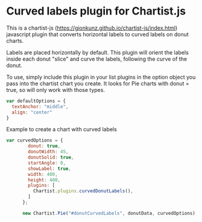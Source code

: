 # Curved labels plugin for Chartist.js

This is a chartist-js (https://gionkunz.github.io/chartist-js/index.html) javascript plugin that converts horizontal labels to curved labels on donut charts.

Labels are placed horizontally by default.  This plugin will orient the labels inside each donut "slice" and curve the labels, following the curve of the donut.

To use, simply include this plugin in your list plugins in the option object you pass into the chartist chart you create.  It looks for Pie charts with donut = true, so will only work with those types.

```javascript
var defaultOptions = {
  textAnchor: "middle",
  align: "center"
}
```

Example to create a chart with curved labels
```javascript
var curvedOptions = {
        donut: true,
        donutWidth: 45,
        donutSolid: true,
        startAngle: 0,
        showLabel: true,
        width: 400,
        height: 400, 
        plugins: [            
          Chartist.plugins.curvedDonutLabels(),                                
        ]          
      };  

      new Chartist.Pie("#donutCurvedLabels", donutData, curvedOptions);
```
